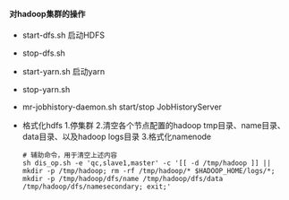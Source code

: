 #### 对hadoop集群的操作
* start-dfs.sh 启动HDFS
* stop-dfs.sh

* start-yarn.sh 启动yarn
* stop-yarn.sh

* mr-jobhistory-daemon.sh start/stop JobHistoryServer
* 格式化hdfs
    1.停集群
    2.清空各个节点配置的hadoop tmp目录、name目录、data目录、以及hadoop logs目录
    3.格式化namenode
    ```
    # 辅助命令，用于清空上述内容
    sh dis_op.sh -e 'qc,slave1,master' -c '[[ -d /tmp/hadoop ]] || mkdir -p /tmp/hadoop; rm -rf /tmp/hadoop/* $HADOOP_HOME/logs/*; mkdir -p /tmp/hadoop/dfs/name /tmp/hadoop/dfs/data /tmp/hadoop/dfs/namesecondary; exit;'
    ```